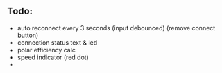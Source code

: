 
## Todo:

- auto reconnect every 3 seconds (input debounced) (remove connect button)
- connection status text & led
- polar efficiency calc
- speed indicator (red dot)
- 